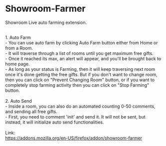 # Showroom-Farmer
Showroom Live auto farming extension.

<br>1. Auto Farm
<br>  - You can use auto farm by clicking Auto Farm button either from Home or from a Room.
<br>  - It will traverse through a list of rooms until you get maximum free gifts.
<br>  - Once it reached its max, an alert will appear, and you'll be brought back to home page.
<br>  - As long as your status is Farming, then it will keep traversing next room once it's done getting the free gifts. But if you don't want to change room, then you can click on "Prevent Changing Room" button, or if you want to completely stop farming activity then you can click on "Stop Farming" button.
<br>
<br>2. Auto Send
<br>  - Inside a room, you can also do an automated counting 0-50 comments, and sending all free gifts.
<br>  - First, you need to comment 'init' and send it. It will not be sent, but instead, it will initialize auto send functionalities.
<br>
<br>Link:
<br>https://addons.mozilla.org/en-US/firefox/addon/showroom-farmer
